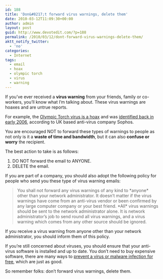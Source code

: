 ```yaml
---
id: 188
title: 'Don&#8217;t forward virus warnings, delete them'
date: 2010-03-12T11:09:30+00:00
author: admin
layout: post
guid: http://www.devotedit.com/?p=188
permalink: /2010/03/12/dont-forward-virus-warnings-delete-them/
aktt_notify_twitter:
  - 'no'
categories:
  - Internet
tags:
  - email
  - hoax
  - olympic torch
  - virus
  - warning
---
```

If you&#8217;ve ever received a **virus warning** from your friends, family or co-workers, you&#8217;ll know what I&#8217;m talking about. These virus warnings are hoaxes and are untrue reports.

For example, the [Olympic Torch virus is a hoax](http://en.wikipedia.org/wiki/Olympic_Torch_%28virus_hoax%29) and was [identified back in early 2006](http://www.sophos.com/pressoffice/news/articles/2006/02/olympictorch.html), according to UK based anti-virus company Sophos.

You are encouraged NOT to forward these types of warnings to people as not only is it a **waste of time and bandwidth**, but it can also **confuse or worry** the recipient.

<!--more-->The best action to take is as follows:

  1. DO NOT forward the email to ANYONE.
  2. DELETE the email.

If you are part of a company, you should also adopt the following policy for people who send you these type of virus warning emails:

> You shall not forward any virus warnings of any kind to \*anyone\* other than your network administrator. It doesn&#8217;t matter if the virus warnings have come from an anti-virus vendor or been confirmed by any large computer company or your best friend. \*All\* virus warnings should be sent to the network administrator alone. It is network administrator&#8217;s job to send round all virus warnings, and a virus warning which comes from any other source should be ignored.

If you receive a virus warning from anyone other than your network administrator, you should inform them of this policy.

If you&#8217;re still concerned about viruses, you should ensure that your anti-virus software is installed and up to date. You don&#8217;t need to buy expensive software, there are many ways to [prevent a virus or malware infection for free](http://www.devotedit.com/2009/09/17/ways-to-prevent-malware-infection-for-free/), which are just as good.

So remember folks: don&#8217;t forward virus warnings, delete them.